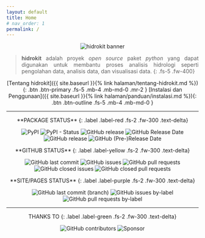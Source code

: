 ```yaml
---
layout: default
title: Home
# nav_order: 1
permalink: /
---
```

<div align="center">
  <img src="{{ site.baseurl }}/assets/images/presskit/hidrokit-800x200.jpg" alt="hidrokit banner"><br>
</div>
<div align="justify" markdown="1">

>  **hidrokit** adalah proyek _open source_ paket *python* yang dapat digunakan untuk membantu proses analisis hidrologi seperti pengolahan data, analisis data, dan visualisasi data.
{: .fs-5 .fw-400}
</div>

<div align="center" markdown="1">
[Tentang hidrokit]({{ site.baseurl }}{% link halaman/tentang-hidrokit.md %}){: .btn .btn-primary .fs-5 .mb-4 .mb-md-0 .mr-2 }
[Instalasi dan Penggunaan]({{ site.baseurl }}{% link halaman/panduan/instalasi.md %}){: .btn .btn-outline .fs-5 .mb-4 .mb-md-0 }
</div>

---
<div align="center" markdown="1">
**PACKAGE STATUS**
{: .label .label-red .fs-2 .fw-300 .text-delta}

![PyPI](https://img.shields.io/pypi/v/hidrokit.svg?label=on%20PyPI&style=flat-square)
![PyPI - Status](https://img.shields.io/pypi/status/hidrokit.svg?label=PyPI%20status&style=flat-square)
![GitHub release](https://img.shields.io/github/release/taruma/hidrokit.svg?label=on%20GitHub&style=flat-square)
![GitHub Release Date](https://img.shields.io/github/release-date/taruma/hidrokit.svg?label=date&style=flat-square)
![GitHub release](https://img.shields.io/github/release-pre/taruma/hidrokit.svg?label=on%20GitHub%20%28pre%29&style=flat-square)
![GitHub (Pre-)Release Date](https://img.shields.io/github/release-date-pre/taruma/hidrokit.svg?label=date%20%28pre%29&style=flat-square)

</div>

<div align="center" markdown="1">
**GITHUB STATUS**
{: .label .label-yellow .fs-2 .fw-300 .text-delta}

![GitHub last commit](https://img.shields.io/github/last-commit/taruma/hidrokit.svg?style=flat-square)
![GitHub issues](https://img.shields.io/github/issues/taruma/hidrokit.svg?style=flat-square)
![GitHub pull requests](https://img.shields.io/github/issues-pr/taruma/hidrokit.svg?style=flat-square)
![GitHub closed issues](https://img.shields.io/github/issues-closed/taruma/hidrokit.svg?style=flat-square)
![GitHub closed pull requests](https://img.shields.io/github/issues-pr-closed/taruma/hidrokit.svg?style=flat-square)

</div>

<div align="center" markdown="1">
**SITE/PAGES STATUS**
{: .label .label-purple .fs-2 .fw-300 .text-delta}

![GitHub last commit (branch)](https://img.shields.io/github/last-commit/taruma/hidrokit/gh-pages.svg?style=flat-square)
![GitHub issues by-label](https://img.shields.io/github/issues/taruma/hidrokit/gh-pages.svg?style=flat-square)
![GitHub pull requests by-label](https://img.shields.io/github/issues-pr/taruma/hidrokit/gh-pages.svg?style=flat-square)
</div>

---
<div align="center" markdown="1">
THANKS TO
{: .label .label-green .fs-2 .fw-300 .text-delta}

![GitHub contributors](https://img.shields.io/github/contributors/taruma/hidrokit.svg?style=flat-square)
![Sponsor](https://img.shields.io/badge/sponsored%20by-LKO-green.svg?style=flat-square)
</div>